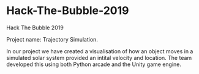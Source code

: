 # Hack-The-Bubble-2019
Hack The Bubble 2019

Project name: Trajectory Simulation.

In our project we have created a visualisation of how an object moves in a simulated solar system provided an intital velocity and location. The team developed this using both Python arcade and the Unity game engine. 
